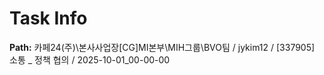 # Task Info

**Path:** 카페24(주)\본사사업장\[CG]MI본부\MIH그룹\BVO팀 / jykim12 / [337905] 소통 _ 정책 협의 / 2025-10-01_00-00-00

